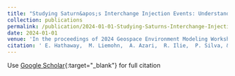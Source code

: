 ```yaml
---
title: "Studying Saturn&apos;s Interchange Injection Events: Understanding Cassini Data &amp; Kronian Inner Magnetosphere Model Development"
collection: publications
permalink: /publication/2024-01-01-Studying-Saturns-Interchange-Injection-Events-Understanding-Cassini-Data-Kronian-Inner-Magnetosphere-Model-Development
date: 2024-01-01
venue: 'In the proceedings of 2024 Geospace Environment Modeling Workshop'
citation: ' E. Hathaway,  M. Liemohn,  A. Azari,  R. Ilie,  P. Silva, &quot;Studying Saturn&amp;apos;s Interchange Injection Events: Understanding Cassini Data &amp;amp; Kronian Inner Magnetosphere Model Development.&quot; In the proceedings of 2024 Geospace Environment Modeling Workshop, 2024.'
---
```

Use [Google Scholar](https://scholar.google.com/scholar?q=Studying+Saturn&#x27;s+Interchange+Injection+Events:+Understanding+Cassini+Data+&amp;+Kronian+Inner+Magnetosphere+Model+Development){:target="_blank"} for full citation